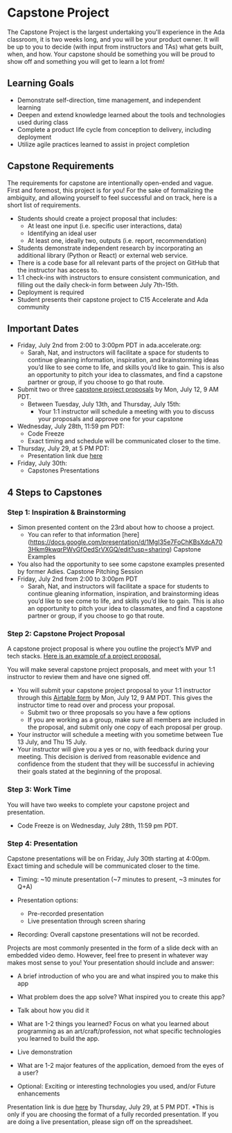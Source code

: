 # Capstone Project

The Capstone Project is the largest undertaking you'll experience in the Ada classroom, it is two weeks long, and you will be your product owner. It will be up to you to decide (with input from instructors and TAs) what gets built, when, and how. Your capstone should be something you will be proud to show off and something you will get to learn a lot from!  

## Learning Goals

- Demonstrate self-direction, time management, and independent learning
- Deepen and extend knowledge learned about the tools and technologies used during class 
- Complete a product life cycle from conception to delivery, including deployment
- Utilize agile practices learned to assist in project completion


## Capstone Requirements

The requirements for capstone are intentionally open-ended and vague. First and foremost, this project is for you! For the sake of formalizing the ambiguity, and allowing yourself to feel successful and on track, here is a short list of requirements.

- Students should create a project proposal that includes:
  - At least one input (i.e. specific user interactions, data)
  - Identifying an ideal user
  - At least one, ideally two, outputs (i.e. report, recommendation)
- Students demonstrate independent research by incorporating an additional library (Python or React) or external web service. 
- There is a code base for all relevant parts of the project on GitHub that the instructor has access to.
- 1:1 check-ins with instructors to ensure consistent communication, and filling out the daily check-in form between July 7th-15th.
- Deployment is required
- Student presents their capstone project to C15 Accelerate and Ada community

## Important Dates

- Friday, July 2nd from 2:00 to 3:00pm PDT in ada.accelerate.org: 
  - Sarah, Nat, and instructors will facilitate a space for students to continue gleaning information, inspiration, and brainstorming ideas you’d like to see come to life, and skills you’d like to gain. This is also an opportunity to pitch your idea to classmates, and find a capstone partner or group, if you choose to go that route.
- Submit two or three [capstone project proposals](https://airtable.com/shrHHrjUyFDjxZl6h) by Mon, July 12, 9 AM PDT.
  - Between Tuesday, July 13th, and Thursday, July 15th:
    - Your 1:1 instructor will schedule a meeting with you to discuss your proposals and approve one for your capstone
- Wednesday, July 28th, 11:59 pm PDT:
  - Code Freeze
  - Exact timing and schedule will be communicated closer to the time.
- Thursday, July 29, at 5 PM PDT:
  - Presentation link due [here](https://docs.google.com/spreadsheets/d/1meAI2m4pr5el0-2E1jLphK-qbFduhO940llDx-2tsD4/edit?usp=sharing)
- Friday, July 30th: 
  - Capstones Presentations
 

## 4 Steps to Capstones

### Step 1: Inspiration & Brainstorming

- Simon presented content on the 23rd about how to choose a project. 
  - You can refer to that information [here] (https://docs.google.com/presentation/d/1MgI35e7FoChKBsXdcA703Hkm9kwqrPWyGfOedSrVXGQ/edit?usp=sharing)
Capstone Examples
 - You also had the opportunity to see some capstone examples presented by former Adies. 
Capstone Pitching Session
 - Friday, July 2nd from 2:00 to 3:00pm PDT
   - Sarah, Nat, and instructors will facilitate a space for students to continue gleaning information, inspiration, and brainstorming ideas you’d like to see come to life, and skills you’d like to gain. This is also an opportunity to pitch your idea to classmates, and find a capstone partner or group, if you choose to go that route.

### Step 2: Capstone Project Proposal

A capstone project proposal is where you outline the project’s MVP and tech stacks. [Here is an example of a project proposal.](https://github.com/Ada-Developers-Academy/core-capstone/blob/accelerate/proposal/sample-proposal.md) 

You will make several capstone project proposals, and meet with your 1:1 instructor to review them and have one signed off.
- You will submit your capstone project proposal to your 1:1 instructor through this [Airtable form](https://airtable.com/shr3xEMBZsH0kJD8q) by Mon, July 12, 9 AM PDT. This gives the instructor time to read over and process your proposal.
  - Submit two or three proposals so you have a few options
  - If you are working as a group, make sure all members are included in the proposal, and submit only one copy of each proposal per group.
- Your instructor will schedule a meeting with you sometime between Tue 13 July, and Thu 15 July.
- Your instructor will give you a yes or no, with feedback during your meeting. This decision is derived from reasonable evidence and confidence from the student that they will be successful in achieving their goals stated at the beginning of the proposal.

### Step 3: Work Time

You will have two weeks to complete your capstone project and presentation. 
- Code Freeze is on Wednesday, July 28th, 11:59 pm PDT. 

### Step 4: Presentation

Capstone presentations will be on Friday, July 30th starting at 4:00pm. Exact timing and schedule will be communicated closer to the time.

- Timing: ~10 minute presentation (~7 minutes to present, ~3 minutes for Q+A)

- Presentation options:
  - Pre-recorded presentation
  - Live presentation through screen sharing

- Recording: Overall capstone presentations will not be recorded.

Projects are most commonly presented in the form of a slide deck with an embedded video demo. However, feel free to present in whatever way makes most sense to you! 
Your presentation should include and answer:
- A brief introduction of who you are and what inspired you to make this app
- What problem does the app solve? What inspired you to create this app?
- Talk about how you did it
- What are 1-2 things you learned? Focus on what you learned about programming as an art/craft/profession, not what specific technologies you learned to build the app.
- Live demonstration
- What are 1-2 major features of the application, demoed from the eyes of a user?

 - Optional: Exciting or interesting technologies you used, and/or Future enhancements


Presentation link is due [here](https://docs.google.com/spreadsheets/d/1meAI2m4pr5el0-2E1jLphK-qbFduhO940llDx-2tsD4/edit?usp=sharing) by Thursday, July 29, at 5 PM PDT.
*This is only if you are choosing the format of a fully recorded presentation. If you are doing a live presentation, please sign off on the spreadsheet.
